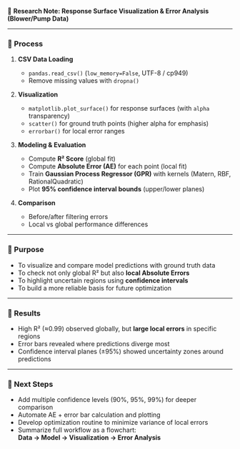 📑 **Research Note: Response Surface Visualization & Error Analysis (Blower/Pump Data)**  

---

### 🔹 Process  
1. **CSV Data Loading**  
   - `pandas.read_csv()` (`low_memory=False`, UTF-8 / cp949)  
   - Remove missing values with `dropna()`  

2. **Visualization**  
   - `matplotlib.plot_surface()` for response surfaces (with `alpha` transparency)  
   - `scatter()` for ground truth points (higher alpha for emphasis)  
   - `errorbar()` for local error ranges  

3. **Modeling & Evaluation**  
   - Compute **R² Score** (global fit)  
   - Compute **Absolute Error (AE)** for each point (local fit)  
   - Train **Gaussian Process Regressor (GPR)** with kernels (Matern, RBF, RationalQuadratic)  
   - Plot **95% confidence interval bounds** (upper/lower planes)  

4. **Comparison**  
   - Before/after filtering errors  
   - Local vs global performance differences  

---

### 🔹 Purpose  
- To visualize and compare model predictions with ground truth data  
- To check not only global R² but also **local Absolute Errors**  
- To highlight uncertain regions using **confidence intervals**  
- To build a more reliable basis for future optimization  

---

### 🔹 Results  
- High R² (≈0.99) observed globally, but **large local errors** in specific regions  
- Error bars revealed where predictions diverge most  
- Confidence interval planes (±95%) showed uncertainty zones around predictions  

---

### 🔹 Next Steps  
- Add multiple confidence levels (90%, 95%, 99%) for deeper comparison  
- Automate AE + error bar calculation and plotting  
- Develop optimization routine to minimize variance of local errors  
- Summarize full workflow as a flowchart:  
  **Data → Model → Visualization → Error Analysis**  
